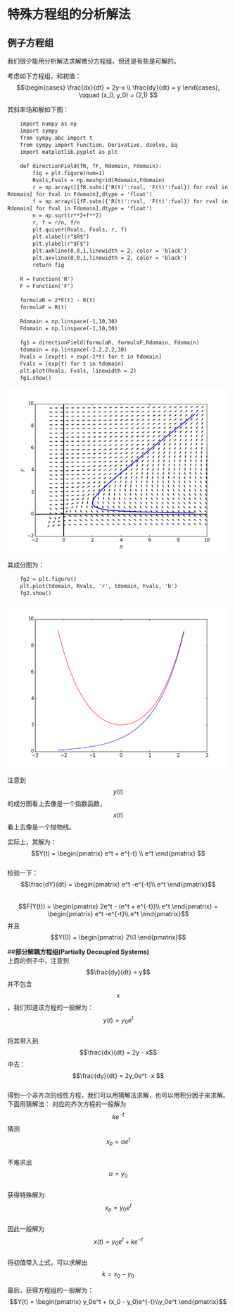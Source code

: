 # 特殊方程组的分析解法
## 例子方程组
我们很少能用分析解法求解微分方程组，但还是有些是可解的。   

考虑如下方程组，和初值：
$$\begin{cases} \frac{dx}{dt} = 2y-x \\ \frac{dy}{dt} = y \end{cases}, \qquad (x_0, y_0) = (2,1) $$

其斜率场和解如下图：
```
    import numpy as np
    import sympy
    from sympy.abc import t
    from sympy import Function, Derivative, dsolve, Eq
    import matplotlib.pyplot as plt
        
    def directionField(fR, fF, Rdomain, Fdomain):
        fig = plt.figure(num=1)
        Rvals,Fvals = np.meshgrid(Rdomain,Fdomain)
        r = np.array([[fR.subs({'R(t)':rval, 'F(t)':fval}) for rval in Rdomain] for fval in Fdomain],dtype = 'float')
        f = np.array([[fF.subs({'R(t)':rval, 'F(t)':fval}) for rval in Rdomain] for fval in Fdomain],dtype = 'float')
        n = np.sqrt(r**2+f**2)
        r, f = r/n, f/n
        plt.quiver(Rvals, Fvals, r, f)
        plt.xlabel(r"$R$")
        plt.ylabel(r"$F$")
        plt.axhline(0,0,1,linewidth = 2, color = 'black')
        plt.axvline(0,0,1,linewidth = 2, color = 'black')
        return fig

    R = Function('R')
    F = Function('F')

    formulaR = 2*F(t) - R(t)
    formulaF = R(t)

    Rdomain = np.linspace(-1,10,30)
    Fdomain = np.linspace(-1,10,30)

    fg1 = directionField(formulaR, formulaF,Rdomain, Fdomain)
    tdomain = np.linspace(-2.2,2.2,30)
    Rvals = [exp(t) + exp(-1*t) for t in tdomain]
    Fvals = [exp(t) for t in tdomain]
    plt.plot(Rvals, Fvals, linewidth = 2)
    fg1.show()
```

![13-01ExampleSystem](images/13-01ExampleSystem.png)    

其成分图为：
```
    fg2 = plt.figure()
    plt.plot(tdomain, Rvals, 'r', tdomain, Fvals, 'b')
    fg2.show()
```
![13-01ExampleComponent](images/13-01ExampleComponent.png)

注意到$$y(t)$$的成分图看上去像是一个指数函数，$$x(t)$$看上去像是一个抛物线。  

实际上，其解为：
$$Y(t) = \begin{pmatrix} e^t + e^{-t} \\ e^t \end{pmatrix} $$  
检验一下：
$$\frac{dY}{dt} = \begin{pmatrix} e^t -e^{-t}\\ e^t \end{pmatrix}$$  
$$F(Y(t)) = \begin{pmatrix} 2e^t - (e^t + e^{-t})\\ e^t \end{pmatrix} = \begin{pmatrix} e^t -e^{-t}\\ e^t \end{pmatrix}$$
并且$$Y(0) = \begin{pmatrix}  2\\1 \end{pmatrix}$$    

##**部分解耦方程组(Partially Decoupled Systems)**   
上面的例子中，注意到$$\frac{dy}{dt} = y$$并不包含$$x$$，我们知道该方程的一般解为：     
$$y(t)= y_0e^t$$    
将其带入到$$\frac{dx}{dt} = 2y - x$$中去：  
$$\frac{dy}{dt}  = 2y_0e^t -x $$   
得到一个非齐次的线性方程，我们可以用猜解法求解，也可以用积分因子来求解。    
下面用猜解法：
对应的齐次方程的一般解为 $$ke^{-t}$$ 
猜测$$x_p = \alpha e^t$$  
不难求出$$\alpha = y_0$$  
获得特殊解为:$$x_p = y_0e^t$$  
因此一般解为$$x(t) = y_0e^t + ke^{-t}$$    
将初值带入上式，可以求解出$$k = x_0 - y_0$$    

最后，获得方程组的一般解为：
$$Y(t) = \begin{pmatrix} y_0e^t + (x_0 - y_0)e^{-t}\\y_0e^t \end{pmatrix}$$


